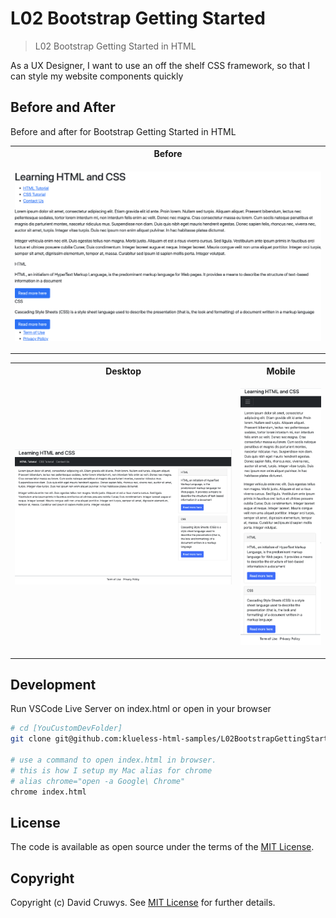 # L02 Bootstrap Getting Started

> L02 Bootstrap Getting Started in HTML

As a UX Designer, I want to use an off the shelf CSS framework, so that I can style my website components quickly

## Before and After

Before and after for Bootstrap Getting Started in HTML

<table>
<tr>
  <th>Before</th>
</tr>
<tr>
  <td>
  
  ![Before](shot-before.png 'Before screenshot')
  </td>
</tr>
</table>

<table>
<tr>
  <th>Desktop</th>
  <th>Mobile</th>
</tr>
<tr>
  <td>

  ![After](shot-after1.png 'After screenshot')
  </td>
  <td>
  
  ![After](shot-after2.png 'After screenshot')
  </td>
</tr>
</table>

## Development

Run VSCode Live Server on index.html or open in your browser

```bash
# cd [YouCustomDevFolder]
git clone git@github.com:klueless-html-samples/L02BootstrapGettingStarted.git && cd L02BootstrapGettingStarted

# use a command to open index.html in browser.
# this is how I setup my Mac alias for chrome
# alias chrome="open -a Google\ Chrome"
chrome index.html
```

## License

The code is available as open source under the terms of the [MIT License](https://opensource.org/licenses/MIT).

## Copyright

Copyright (c) David Cruwys. See [MIT License](LICENSE.txt) for further details.
